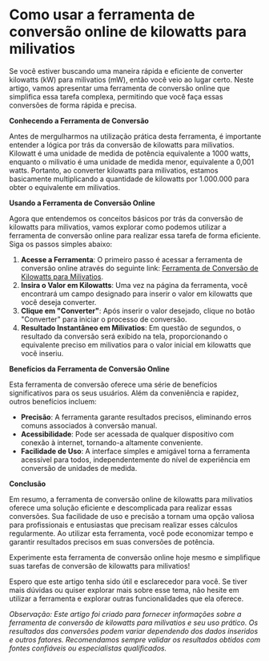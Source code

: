 Como usar a ferramenta de conversão online de kilowatts para milivatios
=======================================================================

Se você estiver buscando uma maneira rápida e eficiente de converter kilowatts (kW) para milivatios (mW), então você veio ao lugar certo. Neste artigo, vamos apresentar uma ferramenta de conversão online que simplifica essa tarefa complexa, permitindo que você faça essas conversões de forma rápida e precisa.

**Conhecendo a Ferramenta de Conversão**

Antes de mergulharmos na utilização prática desta ferramenta, é importante entender a lógica por trás da conversão de kilowatts para milivatios. Kilowatt é uma unidade de medida de potência equivalente a 1000 watts, enquanto o milivatio é uma unidade de medida menor, equivalente a 0,001 watts. Portanto, ao converter kilowatts para milivatios, estamos basicamente multiplicando a quantidade de kilowatts por 1.000.000 para obter o equivalente em milivatios.

**Usando a Ferramenta de Conversão Online**

Agora que entendemos os conceitos básicos por trás da conversão de kilowatts para milivatios, vamos explorar como podemos utilizar a ferramenta de conversão online para realizar essa tarefa de forma eficiente. Siga os passos simples abaixo:

1. **Acesse a Ferramenta**: O primeiro passo é acessar a ferramenta de conversão online através do seguinte link: [Ferramenta de Conversão de Kilowatts para Milivatios](https://www.onlinecalculatorsfree.com/pt/convert/kilowatts-to-milliwatts.html).
2. **Insira o Valor em Kilowatts**: Uma vez na página da ferramenta, você encontrará um campo designado para inserir o valor em kilowatts que você deseja converter.
3. **Clique em "Converter"**: Após inserir o valor desejado, clique no botão "Converter" para iniciar o processo de conversão.
4. **Resultado Instantâneo em Milivatios**: Em questão de segundos, o resultado da conversão será exibido na tela, proporcionando o equivalente preciso em milivatios para o valor inicial em kilowatts que você inseriu.

**Benefícios da Ferramenta de Conversão Online**

Esta ferramenta de conversão oferece uma série de benefícios significativos para os seus usuários. Além da conveniência e rapidez, outros benefícios incluem:

- **Precisão**: A ferramenta garante resultados precisos, eliminando erros comuns associados à conversão manual.
- **Acessibilidade**: Pode ser acessada de qualquer dispositivo com conexão à internet, tornando-a altamente conveniente.
- **Facilidade de Uso**: A interface simples e amigável torna a ferramenta acessível para todos, independentemente do nível de experiência em conversão de unidades de medida.

**Conclusão**

Em resumo, a ferramenta de conversão online de kilowatts para milivatios oferece uma solução eficiente e descomplicada para realizar essas conversões. Sua facilidade de uso e precisão a tornam uma opção valiosa para profissionais e entusiastas que precisam realizar esses cálculos regularmente. Ao utilizar esta ferramenta, você pode economizar tempo e garantir resultados precisos em suas conversões de potência.

Experimente esta ferramenta de conversão online hoje mesmo e simplifique suas tarefas de conversão de kilowatts para milivatios!

Espero que este artigo tenha sido útil e esclarecedor para você. Se tiver mais dúvidas ou quiser explorar mais sobre esse tema, não hesite em utilizar a ferramenta e explorar outras funcionalidades que ela oferece.

*Observação: Este artigo foi criado para fornecer informações sobre a ferramenta de conversão de kilowatts para milivatios e seu uso prático. Os resultados das conversões podem variar dependendo dos dados inseridos e outros fatores. Recomendamos sempre validar os resultados obtidos com fontes confiáveis ou especialistas qualificados.*